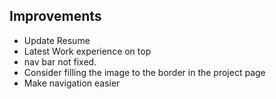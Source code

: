 ## Improvements
* Update Resume
* Latest Work experience on top
* nav bar not fixed.
* Consider filling the image to the border in the project page
* Make navigation easier